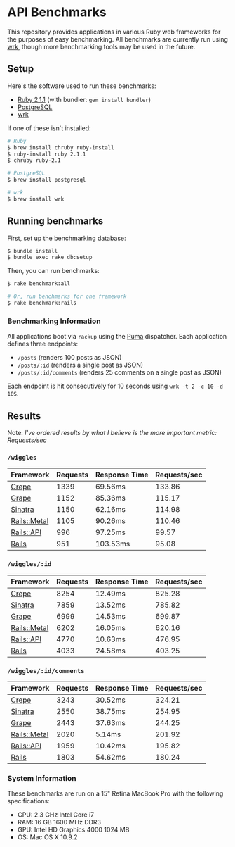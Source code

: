 # API Benchmarks

This repository provides applications in various Ruby web frameworks for the purposes of easy benchmarking. All benchmarks are currently run using [wrk][wrk], though more benchmarking tools may be used in the future.

## Setup

Here's the software used to run these benchmarks:

* [Ruby 2.1.1][ruby] (with bundler: `gem install bundler`)
* [PostgreSQL][postgresql]
* [wrk][wrk]

If one of these isn't installed:

```bash
# Ruby
$ brew install chruby ruby-install
$ ruby-install ruby 2.1.1
$ chruby ruby-2.1

# PostgreSQL
$ brew install postgresql

# wrk
$ brew install wrk
```

## Running benchmarks

First, set up the benchmarking database:

```bash
$ bundle install
$ bundle exec rake db:setup
```

Then, you can run benchmarks:

```bash
$ rake benchmark:all

# Or, run benchmarks for one framework
$ rake benchmark:rails
```

### Benchmarking Information

All applications boot via `rackup` using the [Puma][puma] dispatcher. Each application defines three endpoints:

 * `/posts` (renders 100 posts as JSON)
 * `/posts/:id` (renders a single post as JSON)
 * `/posts/:id/comments` (renders 25 comments on a single post as JSON)

Each endpoint is hit consecutively for 10 seconds using `wrk -t 2 -c 10 -d 10S`.

## Results

Note: _I've ordered results by what I believe is the more important metric: Requests/sec_

### `/wiggles`

| Framework                   | Requests | Response Time | Requests/sec |
|-----------------------------|----------|---------------|--------------|
| [Crepe][crepe]              | 1339     | 69.56ms       | 133.86       |
| [Grape][grape]              | 1152     | 85.36ms       | 115.17       |
| [Sinatra][sinatra]          | 1150     | 62.16ms       | 114.98       |
| [Rails::Metal][rails-metal] | 1105     | 90.26ms       | 110.46       |
| [Rails::API][rails-api]     | 996      | 97.25ms       | 99.57        |
| [Rails][rails]              | 951      | 103.53ms      | 95.08        |

### `/wiggles/:id`

| Framework                   | Requests | Response Time | Requests/sec |
|-----------------------------|----------|---------------|--------------|
| [Crepe][crepe]              | 8254     | 12.49ms       | 825.28       |
| [Sinatra][sinatra]          | 7859     | 13.52ms       | 785.82       |
| [Grape][grape]              | 6999     | 14.53ms       | 699.87       |
| [Rails::Metal][rails-metal] | 6202     | 16.05ms       | 620.16       |
| [Rails::API][rails-api]     | 4770     | 10.63ms       | 476.95       |
| [Rails][rails]              | 4033     | 24.58ms       | 403.25       |

### `/wiggles/:id/comments`

| Framework                   | Requests | Response Time | Requests/sec |
|-----------------------------|----------|---------------|--------------|
| [Crepe][crepe]              | 3243     | 30.52ms       | 324.21       |
| [Sinatra][sinatra]          | 2550     | 38.75ms       | 254.95       |
| [Grape][grape]              | 2443     | 37.63ms       | 244.25       |
| [Rails::Metal][rails-metal] | 2020     | 5.14ms        | 201.92       |
| [Rails::API][rails-api]     | 1959     | 10.42ms       | 195.82       |
| [Rails][rails]              | 1803     | 54.62ms       | 180.24       |

### System Information

These benchmarks are run on a 15" Retina MacBook Pro with the following specifications:

 * CPU: 2.3 GHz Intel Core i7
 * RAM: 16 GB 1600 MHz DDR3
 * GPU: Intel HD Graphics 4000 1024 MB
 * OS: Mac OS X 10.9.2

[crepe]: https://github.com/crepe/crepe
[grape]: https://github.com/intridea/grape
[rails]: https://github.com/rails/rails
[rails-api]: https://github.com/rails-api/rails-api
[rails-metal]: http://api.rubyonrails.org/classes/ActionController/Metal.html
[sinatra]: https://github.com/sinatra/sinatra/
[postgresql]: http://www.postgresql.org
[puma]: https://github.com/puma/puma
[ruby]: https://github.com/ruby/ruby
[wrk]: https://github.com/wg/wrk
